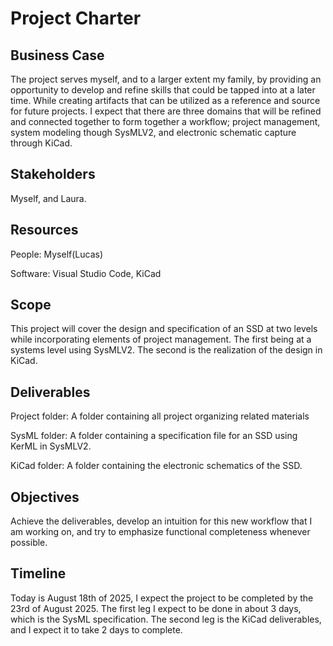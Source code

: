 # Project Charter

## Business Case

The project serves myself, and to a larger extent my family, by providing an opportunity to develop and refine skills that could be tapped into at a later time. While creating artifacts that can be utilized as a reference and source for future projects. I expect that there are three domains that will be refined and connected together to form together a workflow; project management, system modeling though SysMLV2, and electronic schematic capture through KiCad.

## Stakeholders

Myself, and Laura.

## Resources

People: Myself(Lucas)

Software: Visual Studio Code, KiCad

## Scope

This project will cover the design and specification of an SSD at two levels while incorporating elements of project management. The first being at a systems level using SysMLV2. The second is the realization of the design in KiCad.

## Deliverables

Project folder: A folder containing all project organizing related materials

SysML folder: A folder containing a specification file for an SSD using KerML in SysMLV2.

KiCad folder: A folder containing the electronic schematics of the SSD.

## Objectives

Achieve the deliverables, develop an intuition for this new workflow that I am working on, and try to emphasize functional completeness whenever possible.

## Timeline

Today is August 18th of 2025, I expect the project to be completed by the 23rd of August 2025. The first leg I expect to be done in about 3 days, which is the SysML specification. The second leg is the KiCad deliverables, and I expect it to take 2 days to complete.